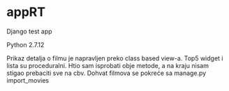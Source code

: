 # appRT
Django test app

Python 2.7.12

Prikaz detalja o filmu je napravljen preko class based view-a. Top5 widget i lista su proceduralni. Htio sam isprobati obje metode, a na kraju nisam stigao prebaciti sve na cbv.
Dohvat filmova se pokreće sa manage.py import_movies

